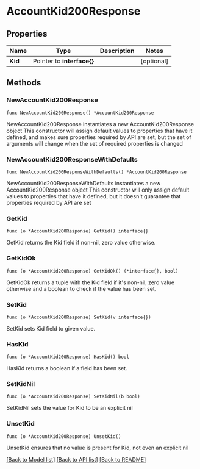 # AccountKid200Response

## Properties

Name | Type | Description | Notes
------------ | ------------- | ------------- | -------------
**Kid** | Pointer to **interface{}** |  | [optional] 

## Methods

### NewAccountKid200Response

`func NewAccountKid200Response() *AccountKid200Response`

NewAccountKid200Response instantiates a new AccountKid200Response object
This constructor will assign default values to properties that have it defined,
and makes sure properties required by API are set, but the set of arguments
will change when the set of required properties is changed

### NewAccountKid200ResponseWithDefaults

`func NewAccountKid200ResponseWithDefaults() *AccountKid200Response`

NewAccountKid200ResponseWithDefaults instantiates a new AccountKid200Response object
This constructor will only assign default values to properties that have it defined,
but it doesn't guarantee that properties required by API are set

### GetKid

`func (o *AccountKid200Response) GetKid() interface{}`

GetKid returns the Kid field if non-nil, zero value otherwise.

### GetKidOk

`func (o *AccountKid200Response) GetKidOk() (*interface{}, bool)`

GetKidOk returns a tuple with the Kid field if it's non-nil, zero value otherwise
and a boolean to check if the value has been set.

### SetKid

`func (o *AccountKid200Response) SetKid(v interface{})`

SetKid sets Kid field to given value.

### HasKid

`func (o *AccountKid200Response) HasKid() bool`

HasKid returns a boolean if a field has been set.

### SetKidNil

`func (o *AccountKid200Response) SetKidNil(b bool)`

 SetKidNil sets the value for Kid to be an explicit nil

### UnsetKid
`func (o *AccountKid200Response) UnsetKid()`

UnsetKid ensures that no value is present for Kid, not even an explicit nil

[[Back to Model list]](../README.md#documentation-for-models) [[Back to API list]](../README.md#documentation-for-api-endpoints) [[Back to README]](../README.md)


